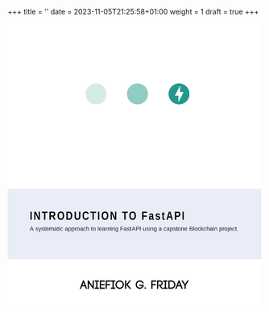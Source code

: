 +++
title = ''
date = 2023-11-05T21:25:58+01:00
weight = 1
draft = true
+++

![Book Cover](cover-design.jpg)


